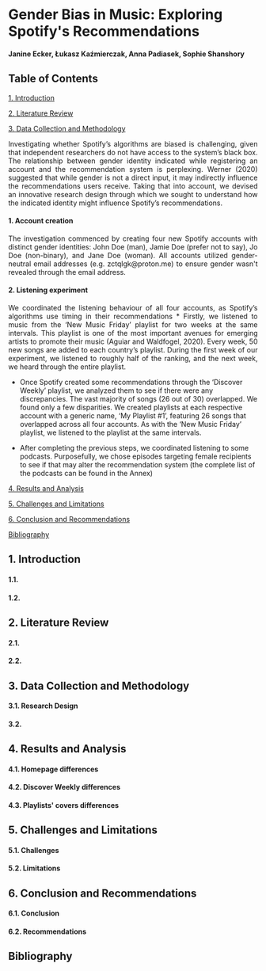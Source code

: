 # Gender Bias in Music: Exploring Spotify's Recommendations
#### Janine Ecker, Łukasz Kaźmierczak, Anna Padiasek, Sophie Shanshory

## Table of Contents
[1. Introduction](#introduction)

[2. Literature Review](#litreview)

[3. Data Collection and Methodology](#method)
<p align="justify"> 
Investigating whether Spotify’s algorithms are biased is challenging, given that independent researchers do not have access to the system’s black box. The relationship between gender identity indicated while registering an account and the recommendation system is perplexing. Werner (2020) suggested that while gender is not a direct input, it may indirectly influence the recommendations users receive. Taking that into account, we devised an innovative research design through which we sought to understand how the indicated identity might influence Spotify’s recommendations.

#### 1. Account creation
<p align="justify"> 
The investigation commenced by creating four new Spotify accounts with distinct gender identities: John Doe (man), Jamie Doe (prefer not to say), Jo Doe (non-binary), and Jane Doe (woman). All accounts utilized gender-neutral email addresses (e.g. zctqlgk@proton.me) to ensure gender wasn't revealed through the email address.

#### 2. Listening experiment
<p align= "justify">
We coordinated the listening behaviour of all four accounts, as Spotify’s algorithms use timing in their recommendations
* Firstly, we listened to music from the ‘New Music Friday’ playlist for two weeks at the same intervals. This playlist is one of the most important avenues for emerging artists to promote their music (Aguiar and Waldfogel, 2020). Every week, 50 new songs are added to each country’s playlist. During the first week of our experiment, we listened to roughly half of the ranking, and the next week, we heard through the entire playlist.

* Once Spotify created some recommendations through the ‘Discover Weekly’ playlist, we analyzed them to see if there were any discrepancies. The vast majority of songs (26 out of 30) overlapped. We found only a few disparities. We created playlists at each respective account with a generic name, ‘My Playlist #1’, featuring 26 songs that overlapped across all four accounts. As with the ‘New Music Friday’ playlist, we listened to the playlist at the same intervals.

* After completing the previous steps, we coordinated listening to some podcasts. Purposefully, we chose episodes targeting female recipients to see if that may alter the recommendation system (the complete list of the podcasts can be found in the Annex)



[4. Results and Analysis](#results)

[5. Challenges and Limitations](#limits)

[6. Conclusion and Recommendations](#concl)

[Bibliography](#bibl)

<a name="introduction"></a>
## 1. Introduction

#### 1.1.
<p align="justify"> 

#### 1.2.
<p align="justify"> 




<a name="litreview"></a>
## 2. Literature Review

#### 2.1.
<p align="justify">

#### 2.2.
<p align="justify"> 


<a name="method"></a>
## 3. Data Collection and Methodology

#### 3.1. Research Design
<p align="justify"> 

#### 3.2.
<p align="justify"> 

<a name="results"></a>
## 4. Results and Analysis

#### 4.1. Homepage differences
<p align="justify"> 

#### 4.2. Discover Weekly differences
<p align="justify"> 

#### 4.3. Playlists' covers differences
<p align="justify"> 

<a name="limits"></a>
## 5. Challenges and Limitations

#### 5.1. Challenges
<p align="justify"> 

#### 5.2. Limitations
<p align="justify"> 

<a name="concl"></a>
## 6. Conclusion and Recommendations

#### 6.1. Conclusion
<p align="justify"> 

#### 6.2. Recommendations
<p align="justify">

<a name="bibl"></a>
## Bibliography
